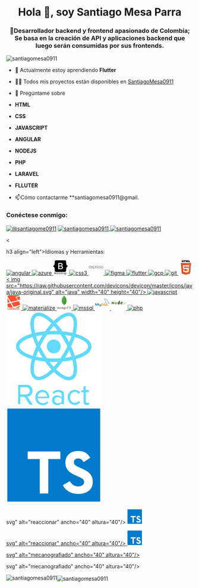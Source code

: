 <h1 align="center">Hola 👋, soy Santiago Mesa Parra</h1>
<h3 align="center">📄Desarrollador backend y frontend apasionado de Colombia; Se basa en la creación de API y aplicaciones backend que luego serán consumidas por sus frontends.</h3>

<p align="left"> <img src="https://komarev.com/ghpvc/?username= santiagomesa0911&label=Profile%20views&color=0e75b6&style=flat" alt="santiagomesa0911" /> </p>

- 🌱 Actualmente estoy aprendiendo **Flutter**

- 👨‍💻 Todos mis proyectos están disponibles en [SantiagoMesa0911](SantiagoMesa0911)

- 💬 Pregúntame sobre 
- **HTML**
- **CSS**
- **JAVASCRIPT**
- **ANGULAR**
- **NODEJS**
- **PHP**
- **LARAVEL**
- **FLLUTER**

- 📫Cómo contactarme **santiagomesa0911@gmail.



<h3 align="left">Conéctese conmigo:</h3>
<p align="left">
<a href="https://twitter.com/@santiagome0911" target="blank"><img align= "center" src="https://raw.githubusercontent.com/rahuldkjain/github-profile-readme-generator/master/src/images/icons/Social/twitter.svg" alt="@santiagome0911" height="30 " width="40" /></a>
<a href="https://linkedin.com/in/santiagomesa0911" target="blank"><img align="center" src="https://raw .githubusercontent.com/rahuldkjain/github-profile-readme-generator/master/src/images/icons/Social/linked-in-alt.svg" alt="santiagomesa0911" height="30" width="40" /> </a>
<a href="https://instagram.com/santiagomesa0911" target="blank"><img align="center" src="https://raw.githubusercontent.com/rahuldkjain/github-profile-readme-generator /master/src/images/icons/Social/instagram.svg" alt="santiagomesa0911" height="30" width="40" /></a> </p>
<

h3 align="left">Idiomas y Herramientas:</h3>
<p align="left"> <a href="https://angular.io" target="_blank" rel="noreferrer"> <img src="https://angular.io/assets/images/logos /angular/angular.svg" alt="angular" width="40" height="40"/> </a> <a href="https://azure.microsoft.com/en-in/" target= "_blank" rel="noreferrer"> <img src="https://www.vectorlogo.zone/logos/microsoft_azure/microsoft_azure-icon.svg" alt="azure" width="40" height="40"/ > </a> <a href="https://getbootstrap.com" target="_blank" rel="noreferrer"> <img src="https://raw.githubusercontent.com/devicons/devicon/master/icons/bootstrap/bootstrap-plain-wordmark.svg" alt="bootstrap" width="40" height="40"/> </a> <a href="https:// www.w3schools.com/css/" target="_blank" rel="noreferrer"> <img src="https://raw.githubusercontent.com/devicons/devicon/master/icons/css3/css3-original-wordmark .svg" alt="css3" width="40" height="40"/> </a> <a href="https://expressjs.com" target="_blank" rel="noreferrer"> <img src="https://raw.githubusercontent.com/devicons/devicon/master/icons/express/express-original-wordmark.svg" alt="express" width="40" height="40"/> </a> <a href="https://www.figma.com/" target="_blank" rel="noreferrer"> <img src="https://www.vectorlogo.zone/logos/figma/figma-icon.svg" alt="figma" width="40" height="40"/> </a> <a href= "https://flutter.dev" target="_blank" rel="noreferrer"> <img src="https://www.vectorlogo.zone/logos/flutterio/flutterio-icon.svg" alt="flutter" ancho="40" altura="40"/> </a> <a href="https://cloud.google.com" target="_blank" rel="noreferrer"> <img src="https://www.vectorlogo.zone/logos/google_cloud/google_cloud-icon.svg" alt="gcp" width="40" height= "40"/> </a> <a href="https://git-scm.com/" target="_blank" rel="noreferrer"> <img src="https://www.vectorlogo.zone /logos/git-scm/git-scm-icon.svg" alt="git" width="40" height="40"/> </a> <a href="https://www.w3.org /html/" target="_blank" rel="noreferrer"> <img src="https://raw.githubusercontent.com/devicons/devicon/master/icons/html5/html5-original-wordmark.svg" alt="html5" width="40" height="40"/> </a> <a href="https://www.java.com" target="_blank" rel="noreferrer"> < img src="https://raw.githubusercontent.com/devicons/devicon/master/icons/java/java-original.svg" alt="java" width="40" height="40"/> </a > <a href="https://developer.mozilla.org/en-US/docs/Web/JavaScript" target="_blank" rel="noreferrer"> <img src="https://raw.githubusercontent. com/devicons/devicon/master/icons/javascript/javascript-original.svg" alt="javascript" width="40" height="40"/> </a> <a href="https://laravel.com/" target="_blank" rel="noreferrer"> <img src="https://raw.githubusercontent.com/devicons/devicon/master/icons/laravel/laravel-plain-wordmark.svg" alt=" laravel" width="40" height="40"/> </a> <a href="https://materializecss.com/" target="_blank" rel="noreferrer"> <img src="https: //raw.githubusercontent.com/prplx/svg-logos/5585531d45d294869c4eaab4d7cf2e9c167710a9/svg/materialize.svg" alt="materialize" width="40" height="40"/> </a> <a href="https: //www.mongodb.com/" target="_blank" rel="noreferrer"> <img src="https://raw.githubusercontent.com/devicons/devicon/master/icons/mongodb/mongodb-original-wordmark.svg" alt="mongodb" width="40" height="40"/> </a> <a href="https:// www.microsoft.com/en-us/sql-server" target="_blank" rel="noreferrer"> <img src="https://www.svgrepo.com/show/303229/microsoft-sql-server- logo.svg" alt="mssql" width="40" height="40"/> </a> <a href="https://www.mysql.com/" target="_blank" rel="noreferrer "> <img src="https://raw.githubusercontent.com/devicons/devicon/master/icons/mysql/mysql-original-wordmark.svg" alt="mysql" width="40" height="40"/> </a> <a href="https://nodejs.org" target="_blank" rel="noreferrer"> <img src ="https://raw.githubusercontent.com/devicons/devicon/master/icons/nodejs/nodejs-original-wordmark.svg" alt="nodejs" width="40" height="40"/> </a > <a href="https://www.php.net" target="_blank" rel="noreferrer"> <img src="https://raw.githubusercontent.com/devicons/devicon/master/icons/ php/php-original.svg" alt="php" width="40" height="40"/> </a> <a href="https://reactjs.org/" target="_blank" rel="noreferrer"> <img src="https://raw.githubusercontent.com/devicons/devicon/master/icons/react/react-original-wordmark.svg" alt=" reaccionar" ancho="40" altura="40"/> </a> <a href="https://www.typescriptlang.org/" target="_blank" rel="noreferrer"> <img src=" https://raw.githubusercontent.com/devicons/devicon/master/icons/typescript/typescript-original.svg" alt="mecanografiado" ancho="40" altura="40"/> </a> </p >svg" alt="reaccionar" ancho="40" altura="40"/> </a> <a href="https://www.typescriptlang.org/" target="_blank" rel="noreferrer"> <img src="https://raw.githubusercontent.com/devicons/devicon/master/icons/typescript/typescript-original.svg" alt="typescript" width="40" height="40"/> </ a> </p>svg" alt="reaccionar" ancho="40" altura="40"/> </a> <a href="https://www.typescriptlang.org/" target="_blank" rel="noreferrer"> <img src="https://raw.githubusercontent.com/devicons/devicon/master/icons/typescript/typescript-original.svg" alt="typescript" width="40" height="40"/> </ a> </p>svg" alt="mecanografiado" ancho="40" altura="40"/> </a> </p>svg" alt="mecanografiado" ancho="40" altura="40"/> </a> </p>

<p><img align="left" src="https://github-readme-stats.vercel.app/api/top-langs?username=santiagomesa0911&show_icons=true&locale=en&layout=compact" alt="santiagomesa0911" /> </p>

<p> <img align="center" src="https://github-readme-stats.vercel.app/api?username=santiagomesa0911&show_icons=true&locale=en" alt="santiagomesa0911" /> </p>

